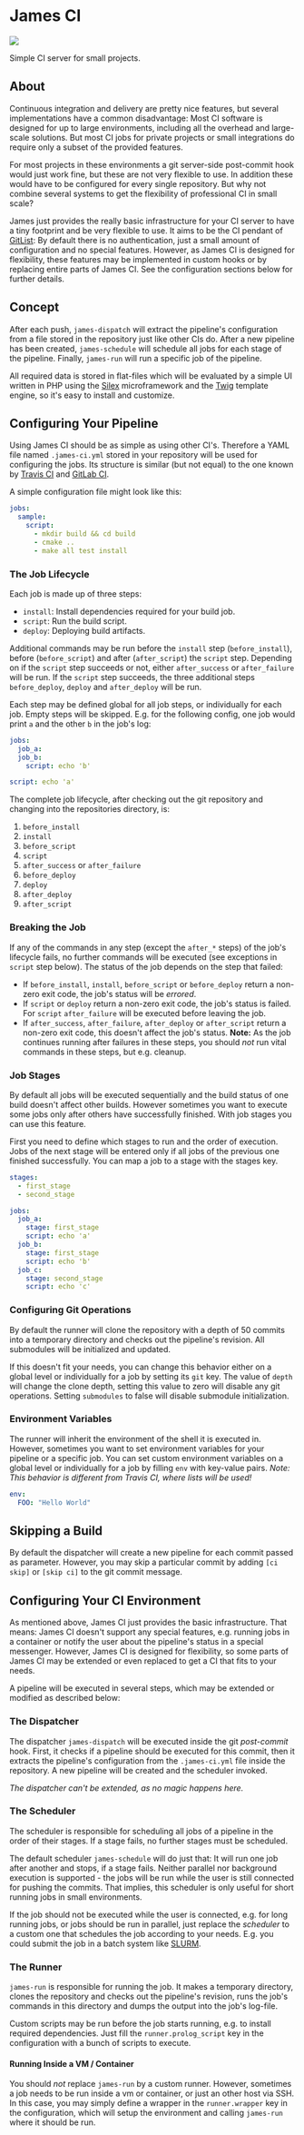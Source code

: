 # James CI

[![](http://img.shields.io/badge/license-GPL-blue.svg?style=flat-square)](LICENSE)

Simple CI server for small projects.


## About

Continuous integration and delivery are pretty nice features, but several
implementations have a common disadvantage: Most CI software is designed for up
to large environments, including all the overhead and large-scale solutions. But
most CI jobs for private projects or small integrations do require only a subset
of the provided features.

For most projects in these environments a git server-side post-commit hook would
just work fine, but these are not very flexible to use. In addition these would
have to be configured for every single repository. But why not combine several
systems to get the flexibility of professional CI in small scale?

James just provides the really basic infrastructure for your CI server to have a
tiny footprint and be very flexible to use. It aims to be the CI pendant of
[GitList](http://gitlist.org): By default there is no authentication, just a
small amount of configuration and no special features. However, as James CI is
designed for flexibility, these features may be implemented in custom hooks or
by replacing entire parts of James CI. See the configuration sections below for
further details.


## Concept

After each push, `james-dispatch` will extract the pipeline's configuration from
a file stored in the repository just like other CIs do. After a new pipeline has
been created, `james-schedule` will schedule all jobs for each stage of the
pipeline. Finally, `james-run` will run a specific job of the pipeline.

All required data is stored in flat-files which will be evaluated by a simple UI
written in PHP using the [Silex](https://github.com/silexphp/Silex)
microframework and the [Twig](https://github.com/twigphp/Twig) template engine,
so it's easy to install and customize.


## Configuring Your Pipeline

Using James CI should be as simple as using other CI's. Therefore a YAML file
named `.james-ci.yml` stored in your repository will be used for configuring the
jobs. Its structure is similar (but not equal) to the one known by
[Travis CI](http://travis-ci.org/) and
[GitLab CI](https://about.gitlab.com/features/gitlab-ci-cd/).

A simple configuration file might look like this:

```YAML
jobs:
  sample:
    script:
      - mkdir build && cd build
      - cmake ..
      - make all test install
```

### The Job Lifecycle

Each job is made up of three steps:

* `install`: Install dependencies required for your build job.
* `script`: Run the build script.
* `deploy`: Deploying build artifacts.

Additional commands may be run before the `install` step (`before_install`),
before (`before_script`) and after (`after_script`) the  `script` step.
Depending on if the `script` step succeeds or not, either `after_success` or
`after_failure` will be run. If the `script` step succeeds, the three additional
steps `before_deploy`, `deploy` and `after_deploy` will be run.

Each step may be defined global for all job steps, or individually for each job.
Empty steps will be skipped. E.g. for the following config, one job would print
`a` and the other `b` in the job's log:

```YAML
jobs:
  job_a:
  job_b:
    script: echo 'b'

script: echo 'a'
```

The complete job lifecycle, after checking out the git repository and changing
into the repositories directory, is:

1. `before_install`
2. `install`
3. `before_script`
4. `script`
5. `after_success` or `after_failure`
6. `before_deploy`
7. `deploy`
8. `after_deploy`
9. `after_script`

### Breaking the Job

If any of the commands in any step (except the `after_*` steps) of the job's
lifecycle fails, no further commands will be executed (see exceptions in
`script` step below). The status of the job depends on the step that failed:

* If `before_install`, `install`, `before_script` or `before_deploy` return a
  non-zero exit code, the job's status will be *errored*.
* If `script` or `deploy` return a non-zero exit code, the job's status is
  failed. For `script` `after_failure` will be executed before leaving the job.
* If `after_success`, `after_failure`, `after_deploy` or `after_script` return a
  non-zero exit code, this doesn't affect the job's status. **Note:** As the job
  continues running after failures in these steps, you should *not* run vital
  commands in these steps, but e.g. cleanup.

### Job Stages

By default all jobs will be executed sequentially and the build status of one
build doesn't affect other builds. However sometimes you want to execute some
jobs only after others have successfully finished. With job stages you can use
this feature.

First you need to define which stages to run and the order of execution. Jobs of
the next stage will be entered only if all jobs of the previous one finished
successfully. You can map a job to a stage with the stages key.

```YAML
stages:
  - first_stage
  - second_stage

jobs:
  job_a:
    stage: first_stage
    script: echo 'a'
  job_b:
    stage: first_stage
    script: echo 'b'
  job_c:
    stage: second_stage
    script: echo 'c'
```

### Configuring Git Operations

By default the runner will clone the repository with a depth of 50 commits into
a temporary directory and checks out the pipeline's revision. All submodules
will be initialized and updated.

If this doesn't fit your needs, you can change this behavior either on a global
level or individually for a job by setting its `git` key. The value of `depth`
will change the clone depth, setting this value to zero will disable any git
operations. Setting `submodules` to false will disable submodule initialization.

### Environment Variables

The runner will inherit the environment of the shell it is executed in. However,
sometimes you want to set environment variables for your pipeline or a specific
job. You can set custom environment variables on a global level or individually
for a job by filling `env` with key-value pairs. *Note: This behavior is
different from Travis CI, where lists will be used!*

```YAML
env:
  FOO: "Hello World"
```


## Skipping a Build

By default the dispatcher will create a new pipeline for each commit passed as
parameter. However, you may skip a particular commit by adding `[ci skip]` or
`[skip ci]` to the git commit message.


## Configuring Your CI Environment

As mentioned above, James CI just provides the basic infrastructure. That means:
James CI doesn't support any special features, e.g. running jobs in a container
or notify the user about the pipeline's status in a special messenger. However,
James CI is designed for flexibility, so some parts of James CI may be extended
or even replaced to get a CI that fits to your needs.

A pipeline will be executed in several steps, which may be extended or modified
as described below:

### The Dispatcher

The dispatcher `james-dispatch` will be executed inside the git *post-commit*
hook. First, it checks if a pipeline should be executed for this commit, then it
extracts the  pipeline's configuration from the `.james-ci.yml` file inside the
repository. A new pipeline will be created and the scheduler invoked.

*The dispatcher can't be extended, as no magic happens here.*

### The Scheduler

The scheduler is responsible for scheduling all jobs of a pipeline in the order
of their stages. If a stage fails, no further stages must be scheduled.

The default scheduler `james-schedule` will do just that: It will run one job
after another and stops, if a stage fails. Neither parallel nor background
execution is supported - the jobs will be run while the user is still connected
for pushing the commits. That implies, this scheduler is only useful for short
running jobs in small environments.

If the job should not be executed while the user is connected, e.g. for long
running jobs, or jobs should be run in parallel, just replace the *scheduler* to
a custom one that schedules the job according to your needs. E.g. you could
submit the job in a batch system like [SLURM](https://slurm.schedmd.com).

### The Runner

`james-run` is responsible for running the job. It makes a temporary directory,
clones the repository and checks out the pipeline's revision, runs the job's
commands in this directory and dumps the output into the job's log-file.

Custom scripts may be run before the job starts running, e.g. to install
required dependencies. Just fill the `runner.prolog_script` key in the
configuration with a bunch of scripts to execute.

#### Running Inside a VM / Container

You should *not* replace `james-run` by a custom runner. However, sometimes a
job needs to be run inside a vm or container, or just an other host via SSH. In
this case, you may simply define a wrapper in the `runner.wrapper` key in the
configuration, which will setup the environment and calling `james-run` where it
should be run.
